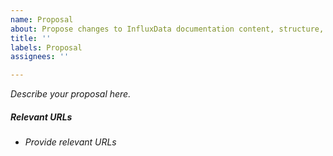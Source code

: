```yaml
---
name: Proposal
about: Propose changes to InfluxData documentation content, structure, layout, etc.
title: ''
labels: Proposal
assignees: ''

---
```


_Describe your proposal here._

##### Relevant URLs
- _Provide relevant URLs_
